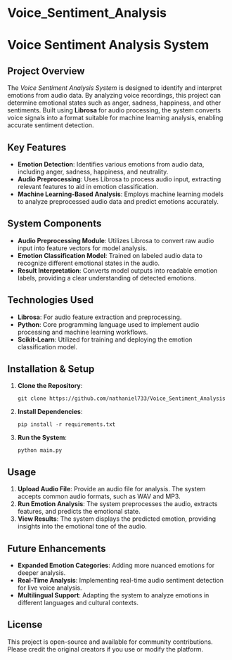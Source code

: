 # Voice_Sentiment_Analysis
<h1>Voice Sentiment Analysis System</h1>

<h2>Project Overview</h2>
<p>The <em>Voice Sentiment Analysis System</em> is designed to identify and interpret emotions from audio data. By analyzing voice recordings, this project can determine emotional states such as anger, sadness, happiness, and other sentiments. Built using <strong>Librosa</strong> for audio processing, the system converts voice signals into a format suitable for machine learning analysis, enabling accurate sentiment detection.</p>

<h2>Key Features</h2>
<ul>
  <li><strong>Emotion Detection</strong>: Identifies various emotions from audio data, including anger, sadness, happiness, and neutrality.</li>
  <li><strong>Audio Preprocessing</strong>: Uses Librosa to process audio input, extracting relevant features to aid in emotion classification.</li>
  <li><strong>Machine Learning-Based Analysis</strong>: Employs machine learning models to analyze preprocessed audio data and predict emotions accurately.</li>
</ul>

<h2>System Components</h2>
<ul>
  <li><strong>Audio Preprocessing Module</strong>: Utilizes Librosa to convert raw audio input into feature vectors for model analysis.</li>
  <li><strong>Emotion Classification Model</strong>: Trained on labeled audio data to recognize different emotional states in the audio.</li>
  <li><strong>Result Interpretation</strong>: Converts model outputs into readable emotion labels, providing a clear understanding of detected emotions.</li>
</ul>

<h2>Technologies Used</h2>
<ul>
  <li><strong>Librosa</strong>: For audio feature extraction and preprocessing.</li>
  <li><strong>Python</strong>: Core programming language used to implement audio processing and machine learning workflows.</li>
  <li><strong>Scikit-Learn</strong>: Utilized for training and deploying the emotion classification model.</li>
</ul>

<h2>Installation & Setup</h2>
<ol>
  <li><strong>Clone the Repository</strong>:
    <pre><code>git clone https://github.com/nathaniel733/Voice_Sentiment_Analysis</code></pre>
  </li>
  <li><strong>Install Dependencies</strong>:
    <pre><code>pip install -r requirements.txt</code></pre>
  </li>
  <li><strong>Run the System</strong>:
    <pre><code>python main.py</code></pre>
  </li>
</ol>

<h2>Usage</h2>
<ol>
  <li><strong>Upload Audio File</strong>: Provide an audio file for analysis. The system accepts common audio formats, such as WAV and MP3.</li>
  <li><strong>Run Emotion Analysis</strong>: The system preprocesses the audio, extracts features, and predicts the emotional state.</li>
  <li><strong>View Results</strong>: The system displays the predicted emotion, providing insights into the emotional tone of the audio.</li>
</ol>

<h2>Future Enhancements</h2>
<ul>
  <li><strong>Expanded Emotion Categories</strong>: Adding more nuanced emotions for deeper analysis.</li>
  <li><strong>Real-Time Analysis</strong>: Implementing real-time audio sentiment detection for live voice analysis.</li>
  <li><strong>Multilingual Support</strong>: Adapting the system to analyze emotions in different languages and cultural contexts.</li>
</ul>

<h2>License</h2>
<p>This project is open-source and available for community contributions. Please credit the original creators if you use or modify the platform.</p>

